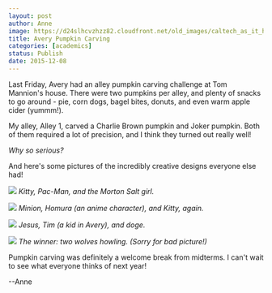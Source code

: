 ```yaml
---
layout: post
author: Anne
image: https://d24slhcvzhzz82.cloudfront.net/old_images/caltech_as_it_happens/6a0105349b8251970b01bb08899cf6970d.jpg
title: Avery Pumpkin Carving 
categories: [academics]
status: Publish
date: 2015-12-08
---
```



Last Friday, Avery had an alley pumpkin carving challenge at Tom Mannion's house. There were two pumpkins per alley, and plenty of snacks to go around - pie, corn dogs, bagel bites, donuts, and even warm apple cider (yummm!).

My alley, Alley 1, carved a Charlie Brown pumpkin and Joker pumpkin. Both of them required a lot of precision, and I think they turned out really well!

*Why so serious?*

And here's some pictures of the incredibly creative designs everyone else had!

![](https://d24slhcvzhzz82.cloudfront.net/old_images/caltech_as_it_happens/6a0105349b8251970b01b7c7e5c403970b.jpg)
*Kitty, Pac-Man, and the Morton Salt girl.*

![](https://d24slhcvzhzz82.cloudfront.net/old_images/caltech_as_it_happens/6a0105349b8251970b01b8d16f9228970c.jpg)
*Minion, Homura (an anime character), and Kitty, again.*

![](https://d24slhcvzhzz82.cloudfront.net/old_images/caltech_as_it_happens/6a0105349b8251970b01b8d16f9248970c.jpg)
*Jesus, Tim (a kid in Avery), and doge.*

![](https://d24slhcvzhzz82.cloudfront.net/old_images/caltech_as_it_happens/6a0105349b8251970b01bb08899d7f970d.jpg)
*The winner: two wolves howling. (Sorry for bad picture!)*

Pumpkin carving was definitely a welcome break from midterms. I can't wait to see what everyone thinks of next year!

--Anne

